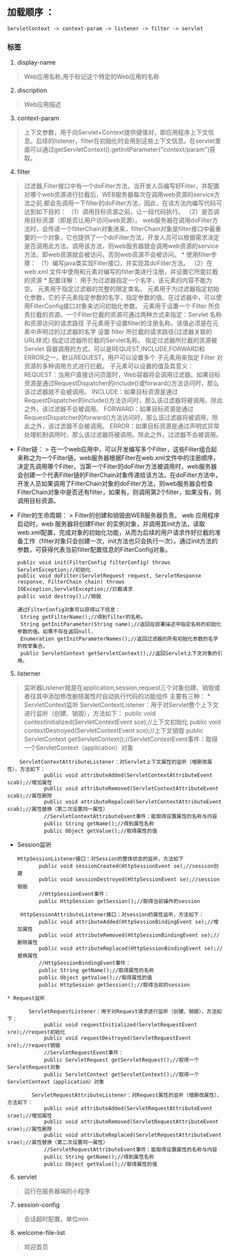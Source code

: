 ## 加载顺序 ： 
    ServletContext -> context-param -> listener -> filter -> servlet
### 标签
1. display-name
  > Web应用名称,用于标记这个特定的Web应用的名称
2. discription
  > Web应用描述
3. context-param
  > 上下文参数，用于向Servlet+Context提供键值对，即应用程序上下文信息。后续的listener，filter在初始化时会用到这些上下文信息。在servlet里面可以通过getServletContext().getInitParameter("context/param")获取。
4. filter
  > 过滤器,Filter接口中有一个doFilter方法，当开发人员编写好Filter，并配置对哪个web资源进行拦截后，WEB服务器每次在调用web资源的service方法之前,都会先调用一下filter的doFilter方法，因此，在该方法内编写代码可达到如下目的：
  （1）调用目标资源之前，让一段代码执行。
  （2）是否调用目标资源（即是否让用户访问web资源）。
web服务器在调用doFilter方法时，会传递一个filterChain对象进来，filterChain对象是filter接口中最重要的一个对象，它也提供了一个doFilter方法，开发人员可以根据需求决定是否调用此方法，调用该方法，则web服务器就会调用web资源的service方法，即web资源就会被访问，否则web资源不会被访问。
    * 使用filter步骤：
  （1）编写java类实现Filter接口，并实现其doFilter方法。
  （2）在 web.xml 文件中使用<filter>和<filter-mapping>元素对编写的filter类进行注册，并设置它所能拦截的资源
    * <fliter>配置详解：
      <filter-name>     用于为过滤器指定一个名字，该元素的内容不能为空。 
      <filter-class>    元素用于指定过滤器的完整的限定类名。 
      <init-param>      元素用于为过滤器指定初始化参数，它的子元素<param-name>指定参数的名字，<param-value>指定参数的值。在过滤器中，可以使用FilterConfig接口对象来访问初始化参数。
      <filter-mapping>  元素用于设置一个 Filter 所负责拦截的资源。一个Filter拦截的资源可通过两种方式来指定：Servlet 名称和资源访问的请求路径 
      <filter-name>     子元素用于设置filter的注册名称。该值必须是在<filter>元素中声明过的过滤器的名字 
      <url-pattern>     设置 filter 所拦截的请求路径(过滤器关联的URL样式) 
      <servlet-name>    指定过滤器所拦截的Servlet名称。 
      <dispatcher>      指定过滤器所拦截的资源被 Servlet 容器调用的方式，可以是REQUEST,INCLUDE,FORWARD和ERROR之一，默认REQUEST。用户可以设置多个<dispatcher> 子元素用来指定 Filter 对资源的多种调用方式进行拦截。 
      <dispatcher>      子元素可以设置的值及其意义： 
                  REQUEST：当用户直接访问页面时，Web容器将会调用过滤器。如果目标资源是通过RequestDispatcher的include()或forward()方法访问时，那么该过滤器就不会被调用。 
                  INCLUDE：如果目标资源是通过RequestDispatcher的include()方法访问时，那么该过滤器将被调用。除此之外，该过滤器不会被调用。 
                  FORWARD：如果目标资源是通过RequestDispatcher的forward()方法访问时，那么该过滤器将被调用，除此之外，该过滤器不会被调用。 
                  ERROR：如果目标资源是通过声明式异常处理机制调用时，那么该过滤器将被调用。除此之外，过滤器不会被调用。
 * Filter链：
          > 在一个web应用中，可以开发编写多个Filter，这些Filter组合起来称之为一个Filter链。web服务器根据Filter在web.xml文件中的注册顺序，决定先调用哪个Filter，当第一个Filter的doFilter方法被调用时，web服务器会创建一个代表Filter链的FilterChain对象传递给该方法。在doFilter方法中，开发人员如果调用了FilterChain对象的doFilter方法，则web服务器会检查FilterChain对象中是否还有filter，如果有，则调用第2个filter，如果没有，则调用目标资源。
 * Filter的生命周期：
          > Filter的创建和销毁由WEB服务器负责。 web 应用程序启动时，web 服务器将创建Filter 的实例对象，并调用其init方法，读取web.xml配置，完成对象的初始化功能，从而为后续的用户请求作好拦截的准备工作（filter对象只会创建一次，init方法也只会执行一次）。通过init方法的参数，可获得代表当前filter配置信息的FilterConfig对象。
          
       public void init(FilterConfig filterConfig) throws ServletException;//初始化
       public void doFilter(ServletRequest request, ServletResponse response, FilterChain chain) throws  IOException,ServletException;//拦截请求
       public void destroy();//销毁

       通过FilterConfig对象可以获得以下信息：
        String getFilterName();//得到filter的名称。 
        String getInitParameter(String name);//返回在部署描述中指定名称的初始化参数的值。如果不存在返回null. 
        Enumeration getInitParameterNames();//返回过滤器的所有初始化参数的名字的枚举集合。 
        public ServletContext getServletContext();//返回Servlet上下文对象的引用。

5. listerner
  > 监听器Listener就是在application,session,request三个对象创建、销毁或者往其中添加修改删除属性时自动执行代码的功能组件
主要有三种：
    * ServletContext监听
        ServletContextListener：用于对Servlet整个上下文进行监听（创建、销毁），方法如下：
                public void contextInitialized(ServletContextEvent sce);//上下文初始化
                public void contextDestroyed(ServletContextEvent sce);//上下文销毁
                public ServletContext getServletContext();//ServletContextEvent事件：取得一个ServletContext（application）对象

        ServletContextAttributeListener：对Servlet上下文属性的监听（增删改属性），方法如下：
                public void attributeAdded(ServletContextAttributeEvent scab);//增加属性
                public void attributeRemoved(ServletContextAttributeEvent scab);//属性删除
                public void attributeRepalced(ServletContextAttributeEvent scab);//属性替换（第二次设置同一属性）
                //ServletContextAttributeEvent事件：能取得设置属性的名称与内容
                public String getName();//得到属性名称
                public Object getValue();//取得属性的值
   * Session监听
   
         HttpSessionListener接口：对Session的整体状态的监听，方法如下
                public void sessionCreated(HttpSessionEvent se);//session创建
                public void sessionDestroyed(HttpSessionEvent se);//session销毁
                //HttpSessionEvent事件：
                public HttpSession getSession();//取得当前操作的session

          HttpSessionAttributeListener接口：对session的属性监听，方法如下：
                public void attributeAdded(HttpSessionBindingEvent se);//增加属性
                public void attributeRemoved(HttpSessionBindingEvent se);//删除属性
                public void attributeReplaced(HttpSessionBindingEvent se);//替换属性
                //HttpSessionBindingEvent事件：
                public String getName();//取得属性的名称
                public Object getValue();//取得属性的值
                public HttpSession getSession();//取得当前的session

    * Request监听

           ServletRequestListener：用于对Request请求进行监听（创建、销毁），方法如下：
                public void requestInitialized(ServletRequestEvent sre);//request初始化
                public void requestDestroyed(ServletRequestEvent sre);//request销毁
                //ServletRequestEvent事件：
                public ServletRequest getServletRequest();//取得一个ServletRequest对象
                public ServletContext getServletContext();//取得一个ServletContext（application）对象

            ServletRequestAttributeListener：对Request属性的监听（增删改属性），方法如下：
                public void attributeAdded(ServletRequestAttributeEvent srae);//增加属性
                public void attributeRemoved(ServletRequestAttributeEvent srae);//属性删除
                public void attributeReplaced(ServletRequestAttributeEvent srae);//属性替换（第二次设置同一属性）
                //ServletRequestAttributeEvent事件：能取得设置属性的名称与内容
                public String getName();//得到属性名称
                public Object getValue();//取得属性的值

6. servlet
> 运行在服务器端的小程序
7. session-config
> 会话超时配置，单位min

8. welcome-file-list
> 欢迎首页
